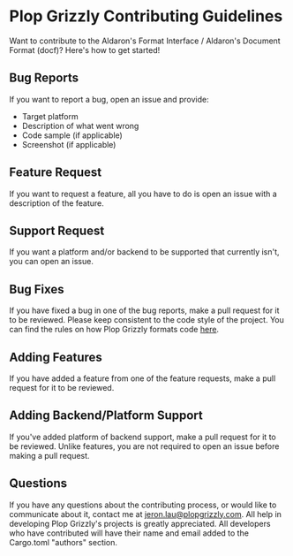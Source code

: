 # Plop Grizzly Contributing Guidelines

Want to contribute to the Aldaron's Format Interface / Aldaron's Document Format (docf)?
Here's how to get started!

## Bug Reports
If you want to report a bug, open an issue and provide:
* Target platform
* Description of what went wrong
* Code sample (if applicable)
* Screenshot (if applicable)

## Feature Request
If you want to request a feature, all you have to do is open an issue with a
description of the feature.

## Support Request
If you want a platform and/or backend to be supported that currently isn't, you can open an issue.

## Bug Fixes
If you have fixed a bug in one of the bug reports, make a pull request for it to be reviewed.
Please keep consistent to the code style of the project.
You can find the rules on how Plop Grizzly formats code [here](http://plopgrizzly.com/dev_guidelines).

## Adding Features
If you have added a feature from one of the feature requests, make a pull request for it to be reviewed.

## Adding Backend/Platform Support
If you've added platform of backend support, make a pull request for it to be reviewed.
Unlike features, you are not required to open an issue before making a pull request.

## Questions
If you have any questions about the contributing process, or would like to communicate about it, contact me at jeron.lau@plopgrizzly.com.
All help in developing Plop Grizzly's projects is greatly appreciated.
All developers who have contributed will have their name and email added to the Cargo.toml "authors" section.
